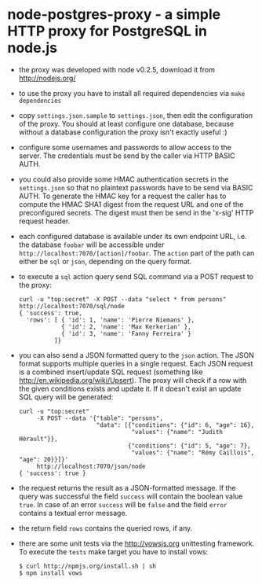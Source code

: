 node-postgres-proxy - a simple HTTP proxy for PostgreSQL in node.js
===================================================================

* the proxy was developed with node v0.2.5, download it from http://nodejs.org/
* to use the proxy you have to install all required dependencies via `make dependencies`
* copy `settings.json.sample` to `settings.json`, then edit the configuration of the proxy.
  You should at least configure one database, because without a database configuration
  the proxy isn't exactly useful :)
* configure some usernames and passwords to allow access to the server. The credentials
  must be send by the caller via HTTP BASIC AUTH.
* you could also provide some HMAC authentication secrets in the `settings.json` so that
  no plaintext passwords have to be send via BASIC AUTH. To generate the HMAC key for a
  request the caller has to compute the HMAC SHA1 digest from the request URL and one of
  the preconfigured secrets. The digest must then be send in the 'x-sig' HTTP request header.
* each configured database is available under its own endpoint URL, i.e. the database
  `foobar` will be accessible under `http://localhost:7070/[action]/foobar`. The `action`
  part of the path can either be `sql` or `json`, depending on the query format.
* to execute a `sql` action query send SQL command via a POST request to the proxy:

      curl -u "top:secret" -X POST --data "select * from persons" http://localhost:7070/sql/node
      { 'success': true,
        'rows': [ { 'id': 1, 'name': 'Pierre Niemans' },
                  { 'id': 2, 'name': 'Max Kerkerian' },
                  { 'id': 3, 'name': 'Fanny Ferreira' }
                ]}

* you can also send a JSON formatted query to the `json` action. The JSON format supports
  multiple queries in a single request. Each JSON request is a combined insert/update SQL
  request (something like http://en.wikipedia.org/wiki/Upsert). The proxy will check if a
  row with the given conditions exists and update it. If it doesn't exist an update SQL
  query will be generated:

      curl -u "top:secret"
           -X POST --data '{"table": "persons",
                            "data": [{"conditions": {"id": 6, "age": 16},
                                      "values": {"name": "Judith Hérault"}},
                                     {"conditions": {"id": 5, "age": 7},
                                      "values": {"name": "Rémy Caillois", "age": 20}}]}'
           http://localhost:7070/json/node
      { 'success': true }
  
* the request returns the result as a JSON-formatted message. If the query was successful
  the field `success` will contain the boolean value `true`. In case of
  an error `success` will be `false` and the field `error` contains a textual
  error message.
* the return field `rows` contains the queried rows, if any.
* there are some unit tests via the http://vowsjs.org unittesting framework. To execute the
  `tests` make target you have to install vows:

      $ curl http://npmjs.org/install.sh | sh
      $ npm install vows 
